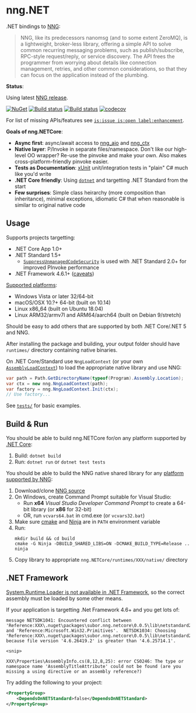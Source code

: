 # nng.NET

.NET bindings to [NNG](https://github.com/nanomsg/nng):

> NNG, like its predecessors nanomsg (and to some extent ZeroMQ), is a lightweight, broker-less library, offering a simple API to solve common recurring messaging problems, such as publish/subscribe, RPC-style request/reply, or service discovery. The API frees the programmer from worrying about details like connection management, retries, and other common considerations, so that they can focus on the application instead of the plumbing.

__Status__:

Using latest [NNG release](https://github.com/nanomsg/nng/releases).

[![NuGet](https://img.shields.io/nuget/v/Subor.nng.NETCore.svg?colorB=brightgreen)](https://www.nuget.org/packages/Subor.nng.NETCore)
[![Build status](https://ci.appveyor.com/api/projects/status/ohpurtgoq42wauan/branch/master?svg=true)](https://ci.appveyor.com/project/jake-ruyi/nng-netcore/branch/master)
[![Build status](https://img.shields.io/appveyor/tests/jake-ruyi/nng-netcore/master.svg)](https://ci.appveyor.com/project/jake-ruyi/nng-netcore/branch/master)
[![codecov](https://codecov.io/gh/subor/nng.NETCore/branch/master/graph/badge.svg)](https://codecov.io/gh/subor/nng.NETCore)

For list of missing APIs/features see [`is:issue is:open label:enhancement`](https://github.com/jeikabu/nng.NETCore/issues?q=is%3Aissue+is%3Aopen+label%3Aenhancement).


__Goals of nng.NETCore__:

- __Async first__: async/await access to [nng_aio](https://nanomsg.github.io/nng/man/v1.0.0/nng_aio.5.html) and [nng_ctx](https://nanomsg.github.io/nng/man/v1.0.0/nng_ctx.5.html)
- __Native layer__: P/Invoke in separate files/namespace.  Don't like our high-level OO wrapper?  Re-use the pinvoke and make your own.  Also makes cross-platform-friendly pinvoke easier.
- __Tests as Documentation__: [xUnit](https://xunit.github.io/) unit/integration tests in "plain" C# much like you'd write
- __.NET Core friendly__: Using [`dotnet`](https://docs.microsoft.com/en-us/dotnet/core/tools/dotnet) and targetting .NET Standard from the start
- __Few surprises__: Simple class heirarchy (more composition than inheritance), minimal exceptions, idiomatic C# that when reasonable is similar to original native code

## Usage

Supports projects targetting:
- .NET Core App 1.0+
- .NET Standard 1.5+
    - [`SuppressUnmanagedCodeSecurity`](https://docs.microsoft.com/en-us/dotnet/api/system.security.suppressunmanagedcodesecurityattribute) is used with .NET Standard 2.0+ for improved PInvoke performance
- .NET Framework 4.6.1+ ([caveats](#.net-framework))

[Supported platforms](https://github.com/jeikabu/nng.NETCore/tree/master/nng.NETCore/runtimes):
- Windows Vista or later 32/64-bit
- macOS/OSX 10.?+ 64-bit (built on 10.14)
- Linux x86_64 (built on Ubuntu 18.04)
- Linux ARM32/armv7l and ARM64/aarch64 (built on Debian 9/stretch)

Should be easy to add others that are supported by both .NET Core/.NET 5 and NNG.

After installing the package and building, your output folder should have `runtimes/` directory containing native binaries.

On .NET Core/Standard use `NngLoadContext` (or your own [`AssemblyLoadContext`](https://docs.microsoft.com/en-us/dotnet/api/system.runtime.loader.assemblyloadcontext)) to load the appropriate native library and use NNG:  
```csharp
var path = Path.GetDirectoryName(typeof(Program).Assembly.Location);
var ctx = new nng.NngLoadContext(path);
var factory = nng.NngLoadContext.Init(ctx);
// Use factory...
```

See [`tests/`](https://github.com/jeikabu/nng.NETCore/tree/master/tests) for basic examples.

## Build & Run

You should be able to build nng.NETCore for/on any platform supported by [.NET Core](https://dotnet.github.io/):

1. Build: `dotnet build`
1. Run: `dotnet run` or `dotnet test tests`

You should be able to build the NNG native shared library for any [platform supported by NNG](https://github.com/nanomsg/nng#supported-platforms):
1. Download/clone [NNG source](https://github.com/nanomsg/nng)
1. On Windows, create Command Prompt suitable for Visual Studio:
    - Run __x64__ _Visual Studio Developer Command Prompt_ to create a 64-bit library (or __x86__ for 32-bit)
    - OR, run `vcvars64.bat` in cmd.exe (or `vcvars32.bat`)
1. Make sure [cmake](https://cmake.org/) and [Ninja](https://ninja-build.org/) are in `PATH` environment variable
1. Run:
    ```
    mkdir build && cd build
    cmake -G Ninja -DBUILD_SHARED_LIBS=ON -DCMAKE_BUILD_TYPE=Release ..
    ninja
    ```
1. Copy library to appropriate `nng.NETCore/runtimes/XXX/native/` directory

## .NET Framework

[System.Runtime.Loader is not available in .NET Framework](https://github.com/dotnet/corefx/issues/22142), so the correct assembly must be loaded by some other means.

If your application is targetting .Net Framework 4.6+ and you get lots of:
```
message NETSDK1041: Encountered conflict between 'Reference:XXX\.nuget\packages\subor.nng.netcore\0.0.5\lib\netstandard2.0\Microsoft.Win32.Primitives.dll' and 'Reference:Microsoft.Win32.Primitives'.  NETSDK1034: Choosing 'Reference:XXX\.nuget\packages\subor.nng.netcore\0.0.5\lib\netstandard2.0\Microsoft.Win32.Primitives.dll' because file version '4.6.26419.2' is greater than '4.6.25714.1'.

<snip>

XXX\Properties\AssemblyInfo.cs(8,12,8,25): error CS0246: The type or namespace name 'AssemblyTitleAttribute' could not be found (are you missing a using directive or an assembly reference?)
```

Try adding the following to your project:
```xml
<PropertyGroup>
    <DependsOnNETStandard>false</DependsOnNETStandard>
</PropertyGroup>
```
